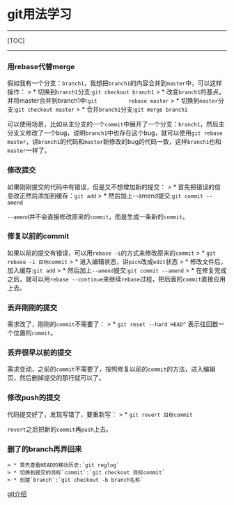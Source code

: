 # git用法学习

---

[TOC]

---

### 用rebase代替merge

假如我有一个分支：`branch1`，我想把`branch1`的内容合并到`master`中，可以这样操作：
    > * 切换到`branch1`分支:`git checkout branch1`
    > * 改变`branch1`的基点，并将master合并到branch1中:`git          rebase master`
    > * 切换到`master`分支:`git checkout master`
    > * 合并`branch1`分支:`git merge branch1`

可以使用场景，比如从主分支的一个`commit`中展开了一个分支：`branch1`，然后主分支又修改了一个bug，说明`branch1`中也存在这个bug，就可以使用`git rebase master`，讲`branch1`的代码和`master`新修改的bug的代码一致，这样`branch1`也和`master`一样了。

### 修改提交

如果刚刚提交的代码中有错误，但是又不想增加新的提交：
    > * 首先把错误的信息改正然后添加到缓存：`git add`
    > * 然后加上--amend提交:`git commit --amend`
    
`--amend`并不会直接修改原来的`commit`，而是生成一条新的`commit`。

### 修复以前的commit

如果以前的提交有错误，可以用`rebase -i`的方式来修改原来的`commit`
    > * `git rebase -i 目标commit`
    > * 进入编辑状态，讲`pick`改成`edit`状态
    > * 修改文件后，加入缓存:`git add`
    > * 然后加上`--amend`提交:`git commit --amend`
    > * 在修复完成之后，就可以用`rebase --continue`来继续`rebase`过程，把后面的`commit`直接应用上去。

### 丢弃刚刚的提交

需求改了，刚刚的`commit`不需要了：
    > * `git reset --hard HEAD^`
表示往回数一个位置的`commit`。

### 丢弃很早以前的提交

需求变动，之前的`commit`不需要了，按照修复以前的`commit`的方法，进入编辑页，然后删掉提交的那行就可以了。

### 修改push的提交

代码提交好了，发现写错了，要重新写：
    > * `git revert 目标commit`
    
`revert`之后把新的`commit`再`push`上去。
    
### 删了的branch再弄回来

    > * 首先查看HEAD的移动历史:`git reglog`
    > * 切换到提交的目标`commit`:`git checkout 目标commit`
    > * 创建`branch`:`git checkout -b branch名称`
    
[git介绍](https://git-scm.com/about)
